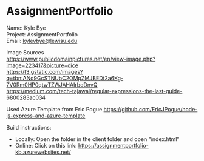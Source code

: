 # AssignmentPortfolio

Name: Kyle Bye \
Project: AssignmentPortfolio \
Email: kylevbye@lewisu.edu

Image Sources \
https://www.publicdomainpictures.net/en/view-image.php?image=223417&picture=dice \
https://t3.gstatic.com/images?q=tbn:ANd9GcSTNUbC2OMpZMJBEDt2a6Kg-7V0Rm0HP0qtwTZWJAHAIrbdDnvQ \
https://medium.com/tech-tajawal/regular-expressions-the-last-guide-6800283ac034

Used Azure Template from Eric Pogue
https://github.com/EricJPogue/node-js-express-and-azure-template

Build instructions:
- Locally: Open the folder in the client folder and open "index.html"
- Online: Click on this link: https://assignmentportfolio-kb.azurewebsites.net/ 
